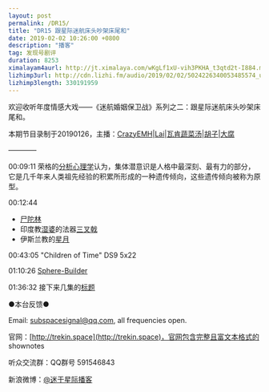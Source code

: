```yaml
---
layout: post
permalink: /DR15/
title: "DR15 跟星际迷航床头吵架床尾和"
date: 2019-02-02 10:26:00 +0800
description: "播客"
tag: 发现号剧评
duration: 8253
ximalayam4aurl: http://jt.ximalaya.com/wKgLf1xU-vih3PKHA_t3qtd2t-I884.m4a?channel=rss&amp;album_id=3135361&amp;track_id=157572041&amp;uid=6418191&amp;jt=http://audio.xmcdn.com/group55/M02/6D/65/wKgLf1xU-vih3PKHA_t3qtd2t-I884.m4a
lizhimp3url: http://cdn.lizhi.fm/audio/2019/02/02/5024226340053485574_ud.mp3
lizhimp3length: 330191959
---   
```


欢迎收听年度情感大戏——《迷航婚姻保卫战》系列之二：跟星际迷航床头吵架床尾和。

本期节目录制于20190126，主播：[CrazyEMH](mailto:emh@trekin.space)\|[Lai](http://weibo.com/daishengniao)\|[瓦肯蔬菜汤](http://weibo.com/u/5013547255)\|[胡子](https://weibo.com/p/1005051764117203)\|[大腐](https://weibo.com/u/5113590549)

————

00:09:11 荣格的[分析心理学](https://zh.wikipedia.org/wiki/%E5%88%86%E6%9E%90%E5%BF%83%E7%90%86%E5%AD%A6)认为，集体潜意识是人格中最深刻、最有力的部分，它是几千年来人类祖先经验的积累所形成的一种遗传倾向，这些遗传倾向被称为原型。

00:12:44

- [尸陀林](https://zh.wikipedia.org/wiki/%E5%B1%8D%E9%99%80%E6%9E%97)
- 印度教[湿婆](https://zh.wikipedia.org/wiki/%E6%B9%BF%E5%A9%86)的法器[三叉戟](https://zh.wikipedia.org/wiki/%E4%B8%89%E5%8F%89%E6%88%9F)
- 伊斯兰教的[星月](https://zh.wikipedia.org/wiki/%E6%98%9F%E6%9C%88)

00:43:05 &quot;Children of Time&quot; DS9 5x22

01:10:26 [Sphere-Builder](https://memory-alpha.fandom.com/wiki/Sphere-Builder)

01:36:32 接下来几集的[标题](https://memory-alpha.fandom.com/wiki/DIS_Season_2)

●本台反馈●

Email: [subspacesignal@qq.com](mailto:subspacesignal@qq.com), all frequencies open.

官网：[http://trekin.space](http://trekin.space)，官网包含完整且富文本格式的 shownotes

听众交流群：QQ群号 591546843

新浪微博：[@迷于星际播客](http://weibo.com/lostinst)
